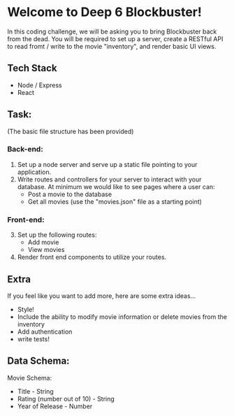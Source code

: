 # Welcome to Deep 6 Blockbuster!

In this coding challenge, we will be asking you to bring Blockbuster back from the dead. You will be required to set up a server, create a RESTful API to read fromt / write to the movie "inventory", and render basic UI views.

## Tech Stack
* Node / Express
* React

## Task:
(The basic file structure has been provided)
### Back-end:
1. Set up a node server and serve up a static file pointing to your application.
2. Write routes and controllers for your server to interact with your database. At minimum we would like to see pages where a user can:
    * Post a movie to the database
    * Get all movies (use the "movies.json" file as a starting point)
### Front-end:
3. Set up the following routes:
    * Add movie
    * View movies
4. Render front end components to utilize your routes.

## Extra
If you feel like you want to add more, here are some extra ideas...
* Style!
* Include the ability to modify movie information or delete movies from the inventory
* Add authentication
* write tests!

## Data Schema:
Movie Schema:
* Title - String
* Rating (number out of 10) - String
* Year of Release - Number